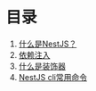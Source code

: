 # 目录

1. [什么是NestJS？](./%E4%BB%80%E4%B9%88%E6%98%AFNestJS.md)
2. [依赖注入](./%E4%BB%80%E4%B9%88%E6%98%AF%E8%A3%85%E9%A5%B0%E5%99%A8.md)
3. [什么是装饰器](./%E4%BB%80%E4%B9%88%E6%98%AF%E8%A3%85%E9%A5%B0%E5%99%A8.md)
4. [NestJS cli常用命令](./NestJS%E5%B8%B8%E7%94%A8%E5%91%BD%E4%BB%A4.md)